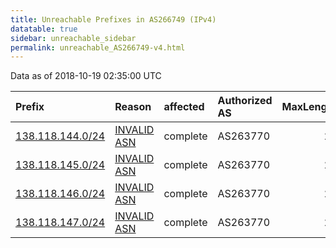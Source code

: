 ```yaml
---
title: Unreachable Prefixes in AS266749 (IPv4)
datatable: true
sidebar: unreachable_sidebar
permalink: unreachable_AS266749-v4.html
---
```


Data as of 2018-10-19 02:35:00 UTC


<div class="datatable-begin"></div>

| Prefix                                                     | Reason                                                                                                   | affected   | Authorized AS   |   MaxLength | Anchor                                         |   unreachable /24s |
|:-----------------------------------------------------------|:---------------------------------------------------------------------------------------------------------|:-----------|:----------------|------------:|:-----------------------------------------------|-------------------:|
| [138.118.144.0/24](https://stat.ripe.net/138.118.144.0/24) | [INVALID ASN](https://rpki-validator.ripe.net/announcement-preview?asn=AS266749&prefix=138.118.144.0/24) | complete   | AS263770        |          24 | [LACNIC](unreachable_LACNIC_RPKI_Root-v4.html) |                  1 |
| [138.118.145.0/24](https://stat.ripe.net/138.118.145.0/24) | [INVALID ASN](https://rpki-validator.ripe.net/announcement-preview?asn=AS266749&prefix=138.118.145.0/24) | complete   | AS263770        |          24 | [LACNIC](unreachable_LACNIC_RPKI_Root-v4.html) |                  1 |
| [138.118.146.0/24](https://stat.ripe.net/138.118.146.0/24) | [INVALID ASN](https://rpki-validator.ripe.net/announcement-preview?asn=AS266749&prefix=138.118.146.0/24) | complete   | AS263770        |          24 | [LACNIC](unreachable_LACNIC_RPKI_Root-v4.html) |                  1 |
| [138.118.147.0/24](https://stat.ripe.net/138.118.147.0/24) | [INVALID ASN](https://rpki-validator.ripe.net/announcement-preview?asn=AS266749&prefix=138.118.147.0/24) | complete   | AS263770        |          24 | [LACNIC](unreachable_LACNIC_RPKI_Root-v4.html) |                  1 |

<div class="datatable-end"></div>